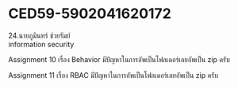 # CED59-5902041620172
24.นายภูมินทร์ ช่วยรัมย์<br>
information security<br>

Assignment 10 เรื่อง Behavior มีปัญหาในการอัพเป็นโฟลเดอร์เลยอัพเป็น zip ครับ

Assignment 11 เรื่อง RBAC มีปัญหาในการอัพเป็นโฟลเดอร์เลยอัพเป็น zip ครับ
